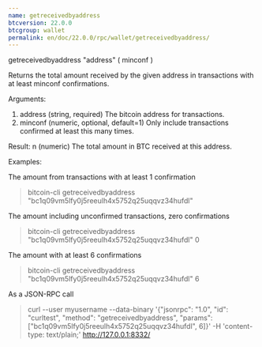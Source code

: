 ```yaml
---
name: getreceivedbyaddress
btcversion: 22.0.0
btcgroup: wallet
permalink: en/doc/22.0.0/rpc/wallet/getreceivedbyaddress/
---
```


getreceivedbyaddress "address" ( minconf )

Returns the total amount received by the given address in transactions with at least minconf confirmations.

Arguments:
1. address    (string, required) The bitcoin address for transactions.
2. minconf    (numeric, optional, default=1) Only include transactions confirmed at least this many times.

Result:
n    (numeric) The total amount in BTC received at this address.

Examples:

The amount from transactions with at least 1 confirmation
> bitcoin-cli getreceivedbyaddress "bc1q09vm5lfy0j5reeulh4x5752q25uqqvz34hufdl"

The amount including unconfirmed transactions, zero confirmations
> bitcoin-cli getreceivedbyaddress "bc1q09vm5lfy0j5reeulh4x5752q25uqqvz34hufdl" 0

The amount with at least 6 confirmations
> bitcoin-cli getreceivedbyaddress "bc1q09vm5lfy0j5reeulh4x5752q25uqqvz34hufdl" 6

As a JSON-RPC call
> curl --user myusername --data-binary '{"jsonrpc": "1.0", "id": "curltest", "method": "getreceivedbyaddress", "params": ["bc1q09vm5lfy0j5reeulh4x5752q25uqqvz34hufdl", 6]}' -H 'content-type: text/plain;' http://127.0.0.1:8332/


